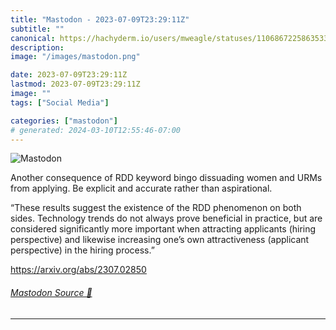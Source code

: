 ```yaml
---
title: "Mastodon - 2023-07-09T23:29:11Z"
subtitle: ""
canonical: https://hachyderm.io/users/mweagle/statuses/110686722586353392
description:
image: "/images/mastodon.png"

date: 2023-07-09T23:29:11Z
lastmod: 2023-07-09T23:29:11Z
image: ""
tags: ["Social Media"]

categories: ["mastodon"]
# generated: 2024-03-10T12:55:46-07:00
---
```

![Mastodon](/images/mastodon.png)

<p>Another consequence of RDD keyword bingo dissuading women and URMs from applying. Be explicit and accurate rather than aspirational. </p><p>“These results suggest the existence of the RDD phenomenon on both sides. Technology trends do not always prove beneficial in practice, but are considered significantly more important when attracting applicants (hiring perspective) and likewise increasing one’s own attractiveness (applicant perspective) in the hiring process.”</p><p><a href="https://arxiv.org/abs/2307.02850" target="_blank" rel="nofollow noopener noreferrer" translate="no"><span class="invisible">https://</span><span class="">arxiv.org/abs/2307.02850</span><span class="invisible"></span></a></p>


###### [Mastodon Source 🐘](https://hachyderm.io/@mweagle/110686722586353392)

___
